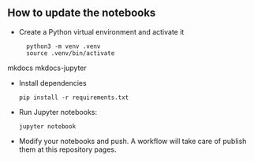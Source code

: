 
## How to update the notebooks

- Create a Python virtual environment and activate it
  ```
    python3 -m venv .venv
    source .venv/bin/activate
  ```

mkdocs
mkdocs-jupyter


- Install dependencies

  `pip install -r requirements.txt`

- Run Jupyter notebooks:

  `jupyter notebook`

- Modify your notebooks and push. A workflow will take care of publish them at this repository pages.